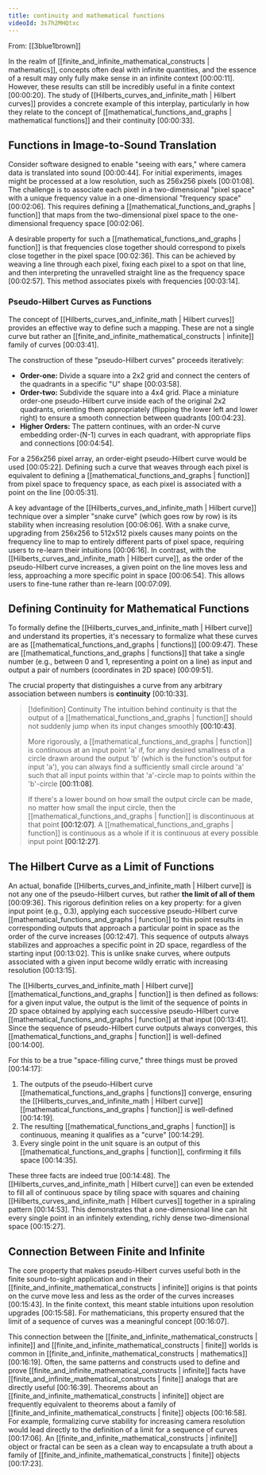 ```yaml
---
title: continuity and mathematical functions
videoId: 3s7h2MHQtxc
---
```


From: [[3blue1brown]] <br/> 

In the realm of [[finite_and_infinite_mathematical_constructs | mathematics]], concepts often deal with infinite quantities, and the essence of a result may only fully make sense in an infinite context <a class="yt-timestamp" data-t="00:00:11">[00:00:11]</a>. However, these results can still be incredibly useful in a finite context <a class="yt-timestamp" data-t="00:00:20">[00:00:20]</a>. The study of [[Hilberts_curves_and_infinite_math | Hilbert curves]] provides a concrete example of this interplay, particularly in how they relate to the concept of [[mathematical_functions_and_graphs | mathematical functions]] and their continuity <a class="yt-timestamp" data-t="00:00:33">[00:00:33]</a>.

## Functions in Image-to-Sound Translation

Consider software designed to enable "seeing with ears," where camera data is translated into sound <a class="yt-timestamp" data-t="00:00:44">[00:00:44]</a>. For initial experiments, images might be processed at a low resolution, such as 256x256 pixels <a class="yt-timestamp" data-t="00:01:08">[00:01:08]</a>. The challenge is to associate each pixel in a two-dimensional "pixel space" with a unique frequency value in a one-dimensional "frequency space" <a class="yt-timestamp" data-t="00:02:06">[00:02:06]</a>. This requires defining a [[mathematical_functions_and_graphs | function]] that maps from the two-dimensional pixel space to the one-dimensional frequency space <a class="yt-timestamp" data-t="00:02:06">[00:02:06]</a>.

A desirable property for such a [[mathematical_functions_and_graphs | function]] is that frequencies close together should correspond to pixels close together in the pixel space <a class="yt-timestamp" data-t="00:02:36">[00:02:36]</a>. This can be achieved by weaving a line through each pixel, fixing each pixel to a spot on that line, and then interpreting the unravelled straight line as the frequency space <a class="yt-timestamp" data-t="00:02:57">[00:02:57]</a>. This method associates pixels with frequencies <a class="yt-timestamp" data-t="00:03:14">[00:03:14]</a>.

### Pseudo-Hilbert Curves as Functions

The concept of [[Hilberts_curves_and_infinite_math | Hilbert curves]] provides an effective way to define such a mapping. These are not a single curve but rather an [[finite_and_infinite_mathematical_constructs | infinite]] family of curves <a class="yt-timestamp" data-t="00:03:41">[00:03:41]</a>.

The construction of these "pseudo-Hilbert curves" proceeds iteratively:
*   **Order-one:** Divide a square into a 2x2 grid and connect the centers of the quadrants in a specific "U" shape <a class="yt-timestamp" data-t="00:03:58">[00:03:58]</a>.
*   **Order-two:** Subdivide the square into a 4x4 grid. Place a miniature order-one pseudo-Hilbert curve inside each of the original 2x2 quadrants, orienting them appropriately (flipping the lower left and lower right) to ensure a smooth connection between quadrants <a class="yt-timestamp" data-t="00:04:23">[00:04:23]</a>.
*   **Higher Orders:** The pattern continues, with an order-N curve embedding order-(N-1) curves in each quadrant, with appropriate flips and connections <a class="yt-timestamp" data-t="00:04:54">[00:04:54]</a>.

For a 256x256 pixel array, an order-eight pseudo-Hilbert curve would be used <a class="yt-timestamp" data-t="00:05:22">[00:05:22]</a>. Defining such a curve that weaves through each pixel is equivalent to defining a [[mathematical_functions_and_graphs | function]] from pixel space to frequency space, as each pixel is associated with a point on the line <a class="yt-timestamp" data-t="00:05:31">[00:05:31]</a>.

A key advantage of the [[Hilberts_curves_and_infinite_math | Hilbert curve]] technique over a simpler "snake curve" (which goes row by row) is its stability when increasing resolution <a class="yt-timestamp" data-t="00:06:06">[00:06:06]</a>. With a snake curve, upgrading from 256x256 to 512x512 pixels causes many points on the frequency line to map to entirely different parts of pixel space, requiring users to re-learn their intuitions <a class="yt-timestamp" data-t="00:06:16">[00:06:16]</a>. In contrast, with the [[Hilberts_curves_and_infinite_math | Hilbert curve]], as the order of the pseudo-Hilbert curve increases, a given point on the line moves less and less, approaching a more specific point in space <a class="yt-timestamp" data-t="00:06:54">[00:06:54]</a>. This allows users to fine-tune rather than re-learn <a class="yt-timestamp" data-t="00:07:09">[00:07:09]</a>.

## Defining Continuity for Mathematical Functions

To formally define the [[Hilberts_curves_and_infinite_math | Hilbert curve]] and understand its properties, it's necessary to formalize what these curves are as [[mathematical_functions_and_graphs | functions]] <a class="yt-timestamp" data-t="00:09:47">[00:09:47]</a>. These are [[mathematical_functions_and_graphs | functions]] that take a single number (e.g., between 0 and 1, representing a point on a line) as input and output a pair of numbers (coordinates in 2D space) <a class="yt-timestamp" data-t="00:09:51">[00:09:51]</a>.

The crucial property that distinguishes a curve from any arbitrary association between numbers is **continuity** <a class="yt-timestamp" data-t="00:10:33">[00:10:33]</a>.

> [!definition] Continuity
> The intuition behind continuity is that the output of a [[mathematical_functions_and_graphs | function]] should not suddenly jump when its input changes smoothly <a class="yt-timestamp" data-t="00:10:43">[00:10:43]</a>.
>
> More rigorously, a [[mathematical_functions_and_graphs | function]] is continuous at an input point 'a' if, for any desired smallness of a circle drawn around the output 'b' (which is the function's output for input 'a'), you can always find a sufficiently small circle around 'a' such that all input points within that 'a'-circle map to points within the 'b'-circle <a class="yt-timestamp" data-t="00:11:08">[00:11:08]</a>.
>
> If there's a lower bound on how small the output circle can be made, no matter how small the input circle, then the [[mathematical_functions_and_graphs | function]] is discontinuous at that point <a class="yt-timestamp" data-t="00:12:07">[00:12:07]</a>. A [[mathematical_functions_and_graphs | function]] is continuous as a whole if it is continuous at every possible input point <a class="yt-timestamp" data-t="00:12:27">[00:12:27]</a>.

## The Hilbert Curve as a Limit of Functions

An actual, bonafide [[Hilberts_curves_and_infinite_math | Hilbert curve]] is not any one of the pseudo-Hilbert curves, but rather **the limit of all of them** <a class="yt-timestamp" data-t="00:09:36">[00:09:36]</a>. This rigorous definition relies on a key property: for a given input point (e.g., 0.3), applying each successive pseudo-Hilbert curve [[mathematical_functions_and_graphs | function]] to this point results in corresponding outputs that approach a particular point in space as the order of the curve increases <a class="yt-timestamp" data-t="00:12:47">[00:12:47]</a>. This sequence of outputs always stabilizes and approaches a specific point in 2D space, regardless of the starting input <a class="yt-timestamp" data-t="00:13:02">[00:13:02]</a>. This is unlike snake curves, where outputs associated with a given input become wildly erratic with increasing resolution <a class="yt-timestamp" data-t="00:13:15">[00:13:15]</a>.

The [[Hilberts_curves_and_infinite_math | Hilbert curve]] [[mathematical_functions_and_graphs | function]] is then defined as follows: for a given input value, the output is the limit of the sequence of points in 2D space obtained by applying each successive pseudo-Hilbert curve [[mathematical_functions_and_graphs | function]] at that input <a class="yt-timestamp" data-t="00:13:41">[00:13:41]</a>. Since the sequence of pseudo-Hilbert curve outputs always converges, this [[mathematical_functions_and_graphs | function]] is well-defined <a class="yt-timestamp" data-t="00:14:00">[00:14:00]</a>.

For this to be a true "space-filling curve," three things must be proved <a class="yt-timestamp" data-t="00:14:17">[00:14:17]</a>:
1.  The outputs of the pseudo-Hilbert curve [[mathematical_functions_and_graphs | functions]] converge, ensuring the [[Hilberts_curves_and_infinite_math | Hilbert curve]] [[mathematical_functions_and_graphs | function]] is well-defined <a class="yt-timestamp" data-t="00:14:19">[00:14:19]</a>.
2.  The resulting [[mathematical_functions_and_graphs | function]] is continuous, meaning it qualifies as a "curve" <a class="yt-timestamp" data-t="00:14:29">[00:14:29]</a>.
3.  Every single point in the unit square is an output of this [[mathematical_functions_and_graphs | function]], confirming it fills space <a class="yt-timestamp" data-t="00:14:35">[00:14:35]</a>.

These three facts are indeed true <a class="yt-timestamp" data-t="00:14:48">[00:14:48]</a>. The [[Hilberts_curves_and_infinite_math | Hilbert curve]] can even be extended to fill all of continuous space by tiling space with squares and chaining [[Hilberts_curves_and_infinite_math | Hilbert curves]] together in a spiraling pattern <a class="yt-timestamp" data-t="00:14:53">[00:14:53]</a>. This demonstrates that a one-dimensional line can hit every single point in an infinitely extending, richly dense two-dimensional space <a class="yt-timestamp" data-t="00:15:27">[00:15:27]</a>.

## Connection Between Finite and Infinite

The core property that makes pseudo-Hilbert curves useful both in the finite sound-to-sight application and in their [[finite_and_infinite_mathematical_constructs | infinite]] origins is that points on the curve move less and less as the order of the curves increases <a class="yt-timestamp" data-t="00:15:43">[00:15:43]</a>. In the finite context, this meant stable intuitions upon resolution upgrades <a class="yt-timestamp" data-t="00:15:58">[00:15:58]</a>. For mathematicians, this property ensured that the limit of a sequence of curves was a meaningful concept <a class="yt-timestamp" data-t="00:16:07">[00:16:07]</a>.

This connection between the [[finite_and_infinite_mathematical_constructs | infinite]] and [[finite_and_infinite_mathematical_constructs | finite]] worlds is common in [[finite_and_infinite_mathematical_constructs | mathematics]] <a class="yt-timestamp" data-t="00:16:19">[00:16:19]</a>. Often, the same patterns and constructs used to define and prove [[finite_and_infinite_mathematical_constructs | infinite]] facts have [[finite_and_infinite_mathematical_constructs | finite]] analogs that are directly useful <a class="yt-timestamp" data-t="00:16:39">[00:16:39]</a>. Theorems about an [[finite_and_infinite_mathematical_constructs | infinite]] object are frequently equivalent to theorems about a family of [[finite_and_infinite_mathematical_constructs | finite]] objects <a class="yt-timestamp" data-t="00:16:58">[00:16:58]</a>. For example, formalizing curve stability for increasing camera resolution would lead directly to the definition of a limit for a sequence of curves <a class="yt-timestamp" data-t="00:17:06">[00:17:06]</a>. An [[finite_and_infinite_mathematical_constructs | infinite]] object or fractal can be seen as a clean way to encapsulate a truth about a family of [[finite_and_infinite_mathematical_constructs | finite]] objects <a class="yt-timestamp" data-t="00:17:23">[00:17:23]</a>.